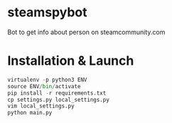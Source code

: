 # steamspybot
Bot to get info about person on steamcommunity.com

Installation & Launch
=====================
```python
virtualenv -p python3 ENV
source ENV/bin/activate
pip install -r requirements.txt
cp settings.py local_settings.py
vim local_settings.py
python main.py
```
